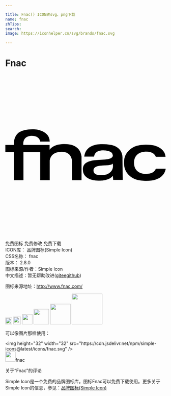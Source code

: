 ```yaml
---

title: Fnac() ICON转svg、png下载
name: fnac
zhTips: 
search: 
image: https://iconhelper.cn/svg/brands/fnac.svg

---
```


# Fnac  <small style="font-size: 60%;font-weight: 100"></small>

<div id="svg" class="svg-wrap">
<svg role="img" viewBox="0 0 24 24" xmlns="http://www.w3.org/2000/svg"><title>Fnac icon</title><path d="M1.282 15.742h1.427v-4.177h2.508v4.173h1.428v-2.926c.072-.495.384-1.191 1.502-1.282 0 0 1.628-.292 1.83 1.282v2.93h1.427v-3.535c-.329-2.507-3.589-1.74-3.589-1.74-.768.221-1.061.551-1.189.732v-.713H2.689c-.109-1.373 1.19-1.353 1.19-1.353 1.283-.038 1.338.859 1.338.859h1.428c0-1.611-2.051-1.813-2.051-1.813-2.014-.165-2.709.568-2.709.568-.641.587-.623 1.521-.604 1.74H0v1.063h1.281v4.191l.001.001zm14.625-1.412c-.365.477-.786.623-1.299.641-.44.018-1.392.111-1.411-.676-.018-.752 1.154-.715 1.924-.771 0 0 .785 0 .933-.236 0 0 .019-.018.019 0 .017.017.146.62-.166 1.042zm-.018-3.826c-1.574-.292-2.49 0-2.506 0-1.539.385-1.558 1.723-1.558 1.723h1.465s.019-1.045 1.573-.916c0 0 1.136.054 1.19.604 0 0 .366.658-1.19.75-1.573.092-3.441.074-3.239 1.666 0 0-.038 1.52 2.526 1.484 0 0 1.373.035 1.939-.715v.018l.057.586h1.427l-.036-3.148c.109-1.776-1.648-2.052-1.648-2.052zm6.646 3.535c-.221.492-.661.768-1.448.768 0 0-1.775.129-1.829-1.631v-.053c.054-1.739 1.829-1.63 1.829-1.63.809 0 1.228.275 1.448.771h1.445c-.015-.217-.07-.429-.165-.624-.348-.604-1.171-1.299-3.093-1.172-.532.037-.934.092-1.282.239-.641.257-1.685.97-1.666 2.362v.164c-.019 1.391 1.026 2.105 1.666 2.361.347.146.771.201 1.282.238 1.28.072 2.069-.201 2.562-.568.696-.549.716-1.227.716-1.227h-1.465v.002z"/></svg>
</div>
<detail full-name='fnac'></detail>

<div class="detail-page">
<p>
<span><span class="badge-success badge">免费图标</span> <span class="badge-success badge">免费修改</span>  <span class="badge-success badge">免费下载</span> </span>
<br/>
<span>
ICON库：
<span class="badge-secondary badge">品牌图标(Simple Icon)</span> 
</span>
<br/>
<span>
CSS名称：
<span class="badge-secondary badge">fnac</span> 
</span>

<br/>
<span>
版本：
<span class="badge-secondary badge">2.8.0</span> 
</span>
<br/>
<span>图标来源/作者：<span class="badge-light badge">Simple Icon</span></span> 
<br/>
<span class="zh-detail">中文描述：暂无<span class="help-link"><span>帮助改进</span>(<a href="https://gitee.com/liuwave/icon-helper/edit/master/json/brands/fnac.json" target="_blank" rel="noopener noreferrer">gitee</a><a href="https://github.com/liuwave/icon-helper/edit/master/json/brands/fnac.json" target="_blank" rel="noopener noreferrer">github</a></span>)</span><br/>
</p>
</div><div class="description description alert alert-light"><p>图标来源地址：<a href="http://www.fnac.com/" target="_blank" rel="noopener noreferrer">http://www.fnac.com/</a></p></div>
<div class="alert alert-dark">
<img height="21" width="21" src="https://cdn.jsdelivr.net/npm/simple-icons@latest/icons/fnac.svg" />
<img height="24" width="24" src="https://cdn.jsdelivr.net/npm/simple-icons@latest/icons/fnac.svg" />
<img height="32" width="32" src="https://cdn.jsdelivr.net/npm/simple-icons@latest/icons/fnac.svg" />
<img height="48" width="48" src="https://cdn.jsdelivr.net/npm/simple-icons@latest/icons/fnac.svg" />
<img height="64" width="64" src="https://cdn.jsdelivr.net/npm/simple-icons@latest/icons/fnac.svg" />
<img height="96" width="96" src="https://cdn.jsdelivr.net/npm/simple-icons@latest/icons/fnac.svg" />

</div>
<div>
  <p>可以像图片那样使用：    
  </p>
  <div class="alert alert-primary" style="font-size: 14px">
    &lt;img height="32" width="32" src="https://cdn.jsdelivr.net/npm/simple-icons@latest/icons/fnac.svg" /&gt;
    <copy-btn content='<img height="32" width="32" src="https://cdn.jsdelivr.net/npm/simple-icons@latest/icons/fnac.svg" />'></copy-btn>
  </div>
  <div class="alert alert-secondary">
    <img height="32" width="32" src="https://cdn.jsdelivr.net/npm/simple-icons@latest/icons/fnac.svg" />fnac
    <copy-btn content="fnac" btn-title="复制图标名称"></copy-btn>
  </div>
</div>

<Vssue title="关于“Fnac”的评论" >关于“Fnac”的评论</Vssue>


<div><p>Simple Icon是一个免费的品牌图标库。图标Fnac可以免费下载使用。更多关于  Simple Icon的信息，参见：<a target="_blank" href="https://iconhelper.cn/brands.html">品牌图标(Simple Icon)</a>
</p></div>
